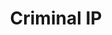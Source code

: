 ---
title: Criminal IP
description: Criminal IP is an OSINT-based Cyber Threat Intelligence Search Engine. Discover everything about cybersecurity, including IP addresses, URLs, IoT devices, C2 servers, CVE vulnerabilities, exploits, and data integration into Criminal IP API.
url: https://www.criminalip.io/
image:
    # url: '/assets/images/cafe.png'
    # alt: 'Cafe'
tags: ['osint']
pubDate: 2024-02-08
draft: false
---